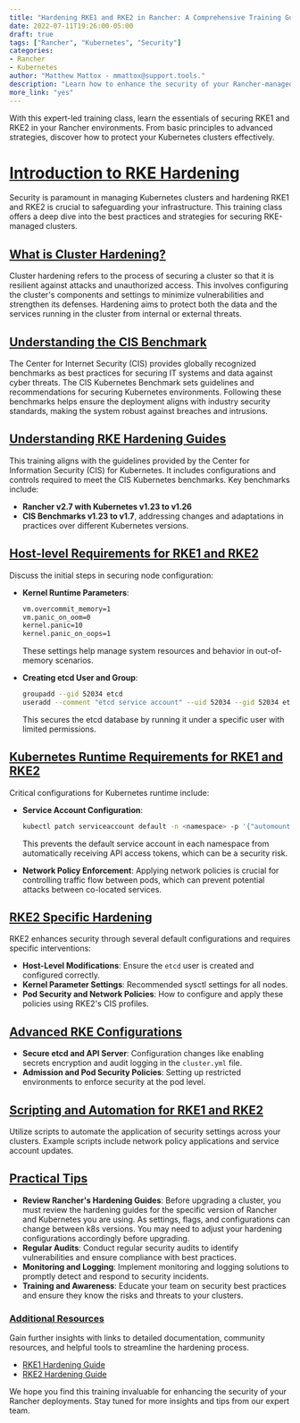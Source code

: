 ```yaml
---
title: "Hardening RKE1 and RKE2 in Rancher: A Comprehensive Training Guide"
date: 2022-07-11T19:26:00-05:00
draft: true
tags: ["Rancher", "Kubernetes", "Security"]
categories:
- Rancher
- Kubernetes
author: "Matthew Mattox - mmattox@support.tools."
description: "Learn how to enhance the security of your Rancher-managed Kubernetes clusters with our detailed guide on hardening RKE1 and RKE2."
more_link: "yes"
---
```


With this expert-led training class, learn the essentials of securing RKE1 and RKE2 in your Rancher environments. From basic principles to advanced strategies, discover how to protect your Kubernetes clusters effectively.

<!--more-->
# [Introduction to RKE Hardening](#introduction-to-rke-hardening)

Security is paramount in managing Kubernetes clusters and hardening RKE1 and RKE2 is crucial to safeguarding your infrastructure. This training class offers a deep dive into the best practices and strategies for securing RKE-managed clusters.

## [What is Cluster Hardening?](#what-is-cluster-hardening)

Cluster hardening refers to the process of securing a cluster so that it is resilient against attacks and unauthorized access. This involves configuring the cluster's components and settings to minimize vulnerabilities and strengthen its defenses. Hardening aims to protect both the data and the services running in the cluster from internal or external threats.

## [Understanding the CIS Benchmark](#understanding-the-cis-benchmark)

The Center for Internet Security (CIS) provides globally recognized benchmarks as best practices for securing IT systems and data against cyber threats. The CIS Kubernetes Benchmark sets guidelines and recommendations for securing Kubernetes environments. Following these benchmarks helps ensure the deployment aligns with industry security standards, making the system robust against breaches and intrusions.

## [Understanding RKE Hardening Guides](#understanding-rke-hardening-guides)

This training aligns with the guidelines provided by the Center for Information Security (CIS) for Kubernetes. It includes configurations and controls required to meet the CIS Kubernetes benchmarks. Key benchmarks include:

- **Rancher v2.7 with Kubernetes v1.23 to v1.26**
- **CIS Benchmarks v1.23 to v1.7**, addressing changes and adaptations in practices over different Kubernetes versions.

## [Host-level Requirements for RKE1 and RKE2](#host-level-requirements-for-rke1-and-rke2)

Discuss the initial steps in securing node configuration:

- **Kernel Runtime Parameters**:

  ```bash
  vm.overcommit_memory=1
  vm.panic_on_oom=0
  kernel.panic=10
  kernel.panic_on_oops=1
  ```

  These settings help manage system resources and behavior in out-of-memory scenarios.

- **Creating etcd User and Group**:

  ```bash
  groupadd --gid 52034 etcd
  useradd --comment "etcd service account" --uid 52034 --gid 52034 etcd --shell /usr/sbin/nologin
  ```

  This secures the etcd database by running it under a specific user with limited permissions.

## [Kubernetes Runtime Requirements for RKE1 and RKE2](#kubernetes-runtime-requirements-for-rke1-and-rke2)

Critical configurations for Kubernetes runtime include:

- **Service Account Configuration**:

  ```bash
  kubectl patch serviceaccount default -n <namespace> -p '{"automountServiceAccountToken": false}'
  ```

  This prevents the default service account in each namespace from automatically receiving API access tokens, which can be a security risk.

- **Network Policy Enforcement**:
  Applying network policies is crucial for controlling traffic flow between pods, which can prevent potential attacks between co-located services.

## [RKE2 Specific Hardening](#rke2-specific-hardening)

RKE2 enhances security through several default configurations and requires specific interventions:

- **Host-Level Modifications**: Ensure the `etcd` user is created and configured correctly.
- **Kernel Parameter Settings**: Recommended sysctl settings for all nodes.
- **Pod Security and Network Policies**: How to configure and apply these policies using RKE2's CIS profiles.

## [Advanced RKE Configurations](#advanced-rke-configurations)

- **Secure etcd and API Server**: Configuration changes like enabling secrets encryption and audit logging in the `cluster.yml` file.
- **Admission and Pod Security Policies**: Setting up restricted environments to enforce security at the pod level.

## [Scripting and Automation for RKE1 and RKE2](#scripting-and-automation-for-rke1-and-rke2)

Utilize scripts to automate the application of security settings across your clusters. Example scripts include network policy applications and service account updates.

## [Practical Tips](#qa-and-practical-tips)

- **Review Rancher's Hardening Guides**: Before upgrading a cluster, you must review the hardening guides for the specific version of Rancher and Kubernetes you are using. As settings, flags, and configurations can change between k8s versions. You may need to adjust your hardening configurations accordingly before upgrading.
- **Regular Audits**: Conduct regular security audits to identify vulnerabilities and ensure compliance with best practices.
- **Monitoring and Logging**: Implement monitoring and logging solutions to promptly detect and respond to security incidents.
- **Training and Awareness**: Educate your team on security best practices and ensure they know the risks and threats to your clusters.

### [Additional Resources](#additional-resources)

Gain further insights with links to detailed documentation, community resources, and helpful tools to streamline the hardening process.

- [RKE1 Hardening Guide](https://ranchermanager.docs.rancher.com/reference-guides/rancher-security/hardening-guides/rke1-hardening-guide)
- [RKE2 Hardening Guide](https://ranchermanager.docs.rancher.com/reference-guides/rancher-security/hardening-guides/rke2-hardening-guide)

We hope you find this training invaluable for enhancing the security of your Rancher deployments. Stay tuned for more insights and tips from our expert team.
